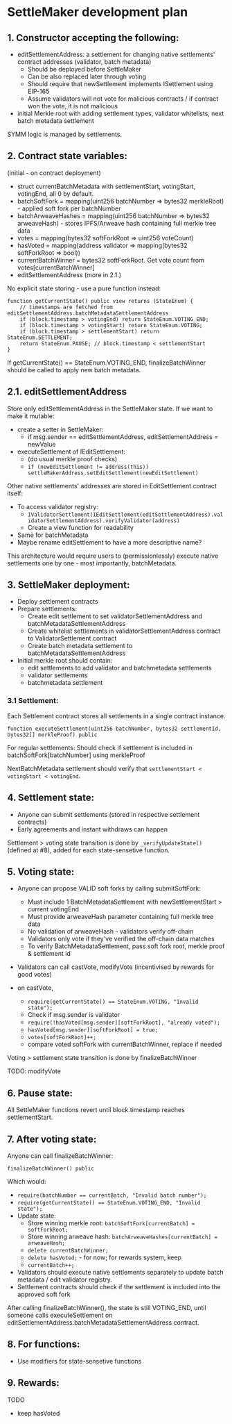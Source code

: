 # SettleMaker development plan

## 1. Constructor accepting the following:

- editSettlementAddress: a settlement for changing native settlements' contract addresses (validator, batch metadata)
  - Should be deployed before SettleMaker
  - Can be also replaced later through voting
  - Should require that newSettlement implements ISettlement using EIP-165
  - Assume validators will not vote for malicious contracts / if contract won the vote, it is not malicious
- initial Merkle root with adding settlement types, validator whitelists, next batch metadata settlement

SYMM logic is managed by settlements.

## 2. Contract state variables:

(initial - on contract deployment)

- struct currentBatchMetadata with settlementStart, votingStart, votingEnd, all 0 by default.
- batchSoftFork = mapping(uint256 batchNumber => bytes32 merkleRoot) - applied soft fork per batchNumber
- batchArweaveHashes = mapping(uint256 batchNumber => bytes32 arweaveHash) - stores IPFS/Arweave hash containing full merkle tree data
- votes = mapping(bytes32 softForkRoot => uint256 voteCount)
- hasVoted = mapping(address validator => mapping(bytes32 softForkRoot => bool))
- currentBatchWinner = bytes32 softForkRoot. Get vote count from votes[currentBatchWinner]
- editSettlementAddress (more in 2.1.)

No explicit state storing - use a pure function instead:

```solidity
function getCurrentState() public view returns (StateEnum) {
    // timestamps are fetched from editSettlementAddress.batchMetadataSettlementAddress
    if (block.timestamp > votingEnd) return StateEnum.VOTING_END;
    if (block.timestamp > votingStart) return StateEnum.VOTING;
    if (block.timestamp > settlementStart) return StateEnum.SETTLEMENT;
    return StateEnum.PAUSE; // block.timestamp < settlementStart
}
```

If getCurrentState() == StateEnum.VOTING_END, finalizeBatchWinner should be called to apply new batch metadata.

## 2.1. editSettlementAddress

Store only editSettlementAddress in the SettleMaker state. If we want to make it mutable:

- create a setter in SettleMaker:
  - if msg.sender == editSettlementAddress, editSettlementAddress = newValue
- executeSettlement of IEditSettlement:
  - (do usual merkle proof checks)
  - `if (newEditSettlement != address(this)) settleMakerAddress.setEditSettlement(newEditSettlement)`

Other native settlements' addresses are stored in EditSettlement contract itself:

- To access validator registry:
  - `IValidatorSettlement(IEditSettlement(editSettlementAddress).validatorSettlementAddress).verifyValidator(address)`
  - Create a view function for readability
- Same for batchMetadata
- Maybe rename editSettlement to have a more descriptive name?

This architecture would require users to (permissionlessly) execute native settlements one by one - most importantly, batchMetadata.

## 3. SettleMaker deployment:

- Deploy settlement contracts
- Prepare settlements:
  - Create edit settlement to set validatorSettlementAddress and batchMetadataSettlementAddress
  - Create whitelist settlements in validatorSettlementAddress contract to ValidatorSettlement contract
  - Create batch metadata settlement to batchMetadataSettlementAddress
- Initial merkle root should contain:
  - edit settlements to add validator and batchmetadata settlements
  - validator settlements
  - batchmetadata settlement

### 3.1 Settlement:

Each Settlement contract stores all settlements in a single contract instance.

```solidity
function executeSettlement(uint256 batchNumber, bytes32 settlementId, bytes32[] merkleProof) public
```

For regular settlements: Should check if settlement is included in batchSoftFork[batchNumber] using merkleProof

NextBatchMetadata settlement should verify that `settlementStart < votingStart < votingEnd`.

## 4. Settlement state:

- Anyone can submit settlements (stored in respective settlement contracts)
- Early agreements and instant withdraws can happen

Settlement > voting state transition is done by `_verifyUpdateState()` (defined at #8), added for each state-sensetive function.

## 5. Voting state:

- Anyone can propose VALID soft forks by calling submitSoftFork:
  - Must include 1 BatchMetadataSettlement with newSettlementStart > current votingEnd
  - Must provide arweaveHash parameter containing full merkle tree data
  - No validation of arweaveHash - validators verify off-chain
  - Validators only vote if they've verified the off-chain data matches
  - To verify BatchMetadataSettlement, pass soft fork root, merkle proof & settlement id

- Validators can call castVote, modifyVote (incentivised by rewards for good votes)
- on castVote,
  - `require(getCurrentState() == StateEnum.VOTING, "Invalid state");`
  - Check if msg.sender is validator
  - `require(!hasVoted[msg.sender][softForkRoot], "already voted");`
  - `hasVoted[msg.sender][softForkRoot] = true;`
  - `votes[softForkRoot]++;`
  - compare voted softFork with currentBatchWinner, replace if needed

Voting > settlement state transition is done by finalizeBatchWinner

TODO: modifyVote

## 6. Pause state:

All SettleMaker functions revert until block.timestamp reaches settlementStart.

## 7. After voting state:

Anyone can call finalizeBatchWinner:

```solidity
finalizeBatchWinner() public
```

Which would:

- `require(batchNumber == currentBatch, "Invalid batch number");`
- `require(getCurrentState() == StateEnum.VOTING_END, "Invalid state");`
- Update state:
  - Store winning merkle root: `batchSoftFork[currentBatch] = softForkRoot;`
  - Store winning arweave hash: `batchArweaveHashes[currentBatch] = arweaveHash;`
  - `delete currentBatchWinner;`
  - `delete hasVoted;` - for now; for rewards system, keep
  - `currentBatch++;`
- Validators should execute native settlements separately to update batch metadata / edit validator registry.
- Settlement contracts should check if the settlement is included into the approved soft fork

After calling finalizeBatchWinner(), the state is still VOTING_END, until someone calls executeSettlement on editSettlementAddress.batchMetadataSettlementAddress contract.

## 8. For functions:

- Use modifiers for state-sensetive functions

## 9. Rewards:

TODO

- keep hasVoted
